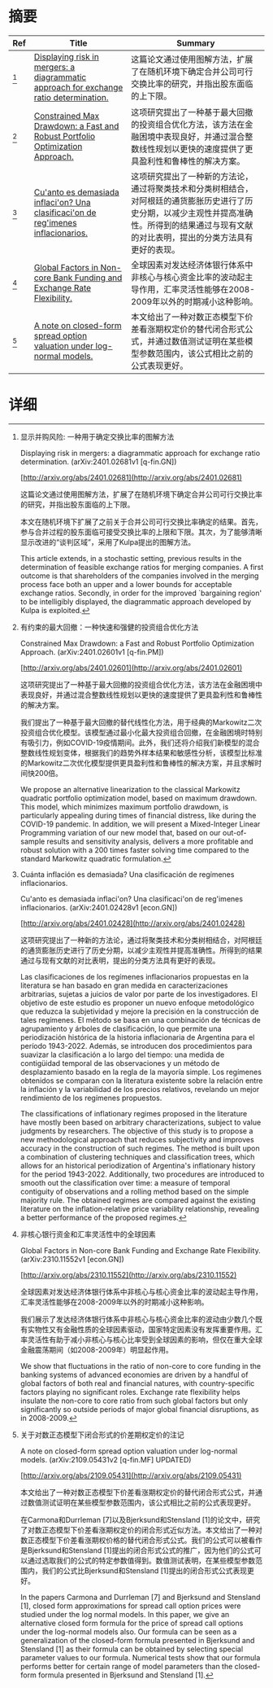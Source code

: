 # 摘要

| Ref | Title | Summary |
| --- | --- | --- |
| [^1] | [Displaying risk in mergers: a diagrammatic approach for exchange ratio determination.](http://arxiv.org/abs/2401.02681) | 这篇论文通过使用图解方法，扩展了在随机环境下确定合并公司可行交换比率的研究，并指出股东面临的上下限。 |
| [^2] | [Constrained Max Drawdown: a Fast and Robust Portfolio Optimization Approach.](http://arxiv.org/abs/2401.02601) | 这项研究提出了一种基于最大回撤的投资组合优化方法，该方法在金融困境中表现良好，并通过混合整数线性规划以更快的速度提供了更具盈利性和鲁棒性的解决方案。 |
| [^3] | [Cu\'anto es demasiada inflaci\'on? Una clasificaci\'on de reg\'imenes inflacionarios.](http://arxiv.org/abs/2401.02428) | 这项研究提出了一种新的方法论，通过将聚类技术和分类树相结合，对阿根廷的通货膨胀历史进行了历史分期，以减少主观性并提高准确性。所得到的结果通过与现有文献的对比表明，提出的分类方法具有更好的表现。 |
| [^4] | [Global Factors in Non-core Bank Funding and Exchange Rate Flexibility.](http://arxiv.org/abs/2310.11552) | 全球因素对发达经济体银行体系中非核心与核心资金比率的波动起主导作用，汇率灵活性能够在2008-2009年以外的时期减小这种影响。 |
| [^5] | [A note on closed-form spread option valuation under log-normal models.](http://arxiv.org/abs/2109.05431) | 本文给出了一种对数正态模型下价差看涨期权定价的替代闭合形式公式，并通过数值测试证明在某些模型参数范围内，该公式相比之前的公式表现更好。 |

# 详细

[^1]: 显示并购风险: 一种用于确定交换比率的图解方法

    Displaying risk in mergers: a diagrammatic approach for exchange ratio determination. (arXiv:2401.02681v1 [q-fin.GN])

    [http://arxiv.org/abs/2401.02681](http://arxiv.org/abs/2401.02681)

    这篇论文通过使用图解方法，扩展了在随机环境下确定合并公司可行交换比率的研究，并指出股东面临的上下限。

    

    本文在随机环境下扩展了之前关于合并公司可行交换比率确定的结果。首先，参与合并过程的股东面临可接受交换比率的上限和下限。其次，为了能够清晰显示改进的“谈判区域”，采用了Kulpa提出的图解方法。

    This article extends, in a stochastic setting, previous results in the determination of feasible exchange ratios for merging companies. A first outcome is that shareholders of the companies involved in the merging process face both an upper and a lower bounds for acceptable exchange ratios. Secondly, in order for the improved `bargaining region' to be intelligibly displayed, the diagrammatic approach developed by Kulpa is exploited.
    
[^2]: 有约束的最大回撤：一种快速和强健的投资组合优化方法

    Constrained Max Drawdown: a Fast and Robust Portfolio Optimization Approach. (arXiv:2401.02601v1 [q-fin.PM])

    [http://arxiv.org/abs/2401.02601](http://arxiv.org/abs/2401.02601)

    这项研究提出了一种基于最大回撤的投资组合优化方法，该方法在金融困境中表现良好，并通过混合整数线性规划以更快的速度提供了更具盈利性和鲁棒性的解决方案。

    

    我们提出了一种基于最大回撤的替代线性化方法，用于经典的Markowitz二次投资组合优化模型。该模型通过最小化最大投资组合回撤，在金融困境时特别有吸引力，例如COVID-19疫情期间。此外，我们还将介绍我们新模型的混合整数线性规划变体，根据我们的趋势外样本结果和敏感性分析，该模型比标准的Markowitz二次优化模型提供更具盈利性和鲁棒性的解决方案，并且求解时间快200倍。

    We propose an alternative linearization to the classical Markowitz quadratic portfolio optimization model, based on maximum drawdown. This model, which minimizes maximum portfolio drawdown, is particularly appealing during times of financial distress, like during the COVID-19 pandemic. In addition, we will present a Mixed-Integer Linear Programming variation of our new model that, based on our out-of-sample results and sensitivity analysis, delivers a more profitable and robust solution with a 200 times faster solving time compared to the standard Markowitz quadratic formulation.
    
[^3]: Cuánta inflación es demasiada? Una clasificación de regímenes inflacionarios.

    Cu\'anto es demasiada inflaci\'on? Una clasificaci\'on de reg\'imenes inflacionarios. (arXiv:2401.02428v1 [econ.GN])

    [http://arxiv.org/abs/2401.02428](http://arxiv.org/abs/2401.02428)

    这项研究提出了一种新的方法论，通过将聚类技术和分类树相结合，对阿根廷的通货膨胀历史进行了历史分期，以减少主观性并提高准确性。所得到的结果通过与现有文献的对比表明，提出的分类方法具有更好的表现。

    

    Las clasificaciones de los regímenes inflacionarios propuestas en la literatura se han basado en gran medida en caracterizaciones arbitrarias, sujetas a juicios de valor por parte de los investigadores. El objetivo de este estudio es proponer un nuevo enfoque metodológico que reduzca la subjetividad y mejore la precisión en la construcción de tales regímenes. El método se basa en una combinación de técnicas de agrupamiento y árboles de clasificación, lo que permite una periodización histórica de la historia inflacionaria de Argentina para el período 1943-2022. Además, se introducen dos procedimientos para suavizar la clasificación a lo largo del tiempo: una medida de contigüidad temporal de las observaciones y un método de desplazamiento basado en la regla de la mayoría simple. Los regímenes obtenidos se comparan con la literatura existente sobre la relación entre la inflación y la variabilidad de los precios relativos, revelando un mejor rendimiento de los regímenes propuestos.

    The classifications of inflationary regimes proposed in the literature have mostly been based on arbitrary characterizations, subject to value judgments by researchers. The objective of this study is to propose a new methodological approach that reduces subjectivity and improves accuracy in the construction of such regimes. The method is built upon a combination of clustering techniques and classification trees, which allows for an historical periodization of Argentina's inflationary history for the period 1943-2022. Additionally, two procedures are introduced to smooth out the classification over time: a measure of temporal contiguity of observations and a rolling method based on the simple majority rule. The obtained regimes are compared against the existing literature on the inflation-relative price variability relationship, revealing a better performance of the proposed regimes.
    
[^4]: 非核心银行资金和汇率灵活性中的全球因素

    Global Factors in Non-core Bank Funding and Exchange Rate Flexibility. (arXiv:2310.11552v1 [econ.GN])

    [http://arxiv.org/abs/2310.11552](http://arxiv.org/abs/2310.11552)

    全球因素对发达经济体银行体系中非核心与核心资金比率的波动起主导作用，汇率灵活性能够在2008-2009年以外的时期减小这种影响。

    

    我们展示了发达经济体银行体系中非核心与核心资金比率的波动由少数几个既有实物性又有金融性质的全球因素驱动，国家特定因素没有发挥重要作用。汇率灵活性有助于减小非核心与核心比率受到全球因素的影响，但仅在重大全球金融震荡期间（如2008-2009年）明显起作用。

    We show that fluctuations in the ratio of non-core to core funding in the banking systems of advanced economies are driven by a handful of global factors of both real and financial natures, with country-specific factors playing no significant roles. Exchange rate flexibility helps insulate the non-core to core ratio from such global factors but only significantly so outside periods of major global financial disruptions, as in 2008-2009.
    
[^5]: 关于对数正态模型下闭合形式的价差期权定价的注记

    A note on closed-form spread option valuation under log-normal models. (arXiv:2109.05431v2 [q-fin.MF] UPDATED)

    [http://arxiv.org/abs/2109.05431](http://arxiv.org/abs/2109.05431)

    本文给出了一种对数正态模型下价差看涨期权定价的替代闭合形式公式，并通过数值测试证明在某些模型参数范围内，该公式相比之前的公式表现更好。

    

    在Carmona和Durrleman [7]以及Bjerksund和Stensland [1]的论文中，研究了对数正态模型下价差看涨期权定价的闭合形式近似方法。本文给出了一种对数正态模型下价差看涨期权价格的替代闭合形式公式。我们的公式可以被看作是Bjerksund和Stensland [1]提出的闭合形式公式的推广，因为他们的公式可以通过选取我们的公式的特定参数值得到。数值测试表明，在某些模型参数范围内，我们的公式比Bjerksund和Stensland [1]提出的闭合形式公式表现更好。

    In the papers Carmona and Durrleman [7] and Bjerksund and Stensland [1], closed form approximations for spread call option prices were studied under the log normal models. In this paper, we give an alternative closed form formula for the price of spread call options under the log-normal models also. Our formula can be seen as a generalization of the closed-form formula presented in Bjerksund and Stensland [1] as their formula can be obtained by selecting special parameter values to our formula. Numerical tests show that our formula performs better for certain range of model parameters than the closed-form formula presented in Bjerksund and Stensland [1].
    

